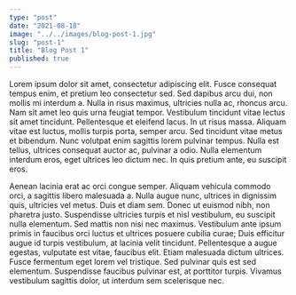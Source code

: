 ```yaml
---
type: "post"
date: "2021-08-18"
image: "../../images/blog-post-1.jpg"
slug: "post-1"
title: "Blog Post 1"
published: true
---
```


Lorem ipsum dolor sit amet, consectetur adipiscing elit. Fusce consequat tempus enim, et pretium leo consectetur sed. Sed dapibus arcu dui, non mollis mi interdum a. Nulla in risus maximus, ultricies nulla ac, rhoncus arcu. Nam sit amet leo quis urna feugiat tempor. Vestibulum tincidunt vitae lectus sit amet tincidunt. Pellentesque et eleifend lacus. In ut risus massa. Aliquam vitae est luctus, mollis turpis porta, semper arcu. Sed tincidunt vitae metus et bibendum. Nunc volutpat enim sagittis lorem pulvinar tempus. Nulla est tellus, ultrices consequat auctor ac, pulvinar a odio. Nulla elementum interdum eros, eget ultrices leo dictum nec. In quis pretium ante, eu suscipit eros.

Aenean lacinia erat ac orci congue semper. Aliquam vehicula commodo orci, a sagittis libero malesuada a. Nulla augue nunc, ultrices in dignissim quis, ultricies vel metus. Duis et diam sem. Donec ut euismod nibh, non pharetra justo. Suspendisse ultricies turpis et nisl vestibulum, eu suscipit nulla elementum. Sed mattis non nisi nec maximus. Vestibulum ante ipsum primis in faucibus orci luctus et ultrices posuere cubilia curae; Duis efficitur augue id turpis vestibulum, at lacinia velit tincidunt. Pellentesque a augue egestas, vulputate est vitae, faucibus elit. Etiam malesuada dictum ultrices. Fusce fermentum eget lorem vel tristique. Sed pulvinar quis est sed elementum. Suspendisse faucibus pulvinar est, at porttitor turpis. Vivamus vestibulum sagittis dolor, ut interdum sem scelerisque nec.
